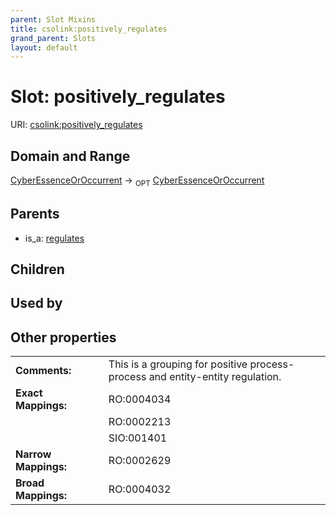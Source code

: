 ```yaml
---
parent: Slot Mixins
title: csolink:positively_regulates
grand_parent: Slots
layout: default
---
```


# Slot: positively_regulates




URI: [csolink:positively_regulates](https://w3id.org/csolink/vocab/positively_regulates)

## Domain and Range

[CyberEssenceOrOccurrent](CyberEssenceOrOccurrent.md) ->  <sub>OPT</sub> [CyberEssenceOrOccurrent](CyberEssenceOrOccurrent.md)

## Parents

 *  is_a: [regulates](regulates.md)

## Children


## Used by


## Other properties

|  |  |  |
| --- | --- | --- |
| **Comments:** | | This is a grouping for positive process-process and entity-entity regulation. |
| **Exact Mappings:** | | RO:0004034 |
|  | | RO:0002213 |
|  | | SIO:001401 |
| **Narrow Mappings:** | | RO:0002629 |
| **Broad Mappings:** | | RO:0004032 |

